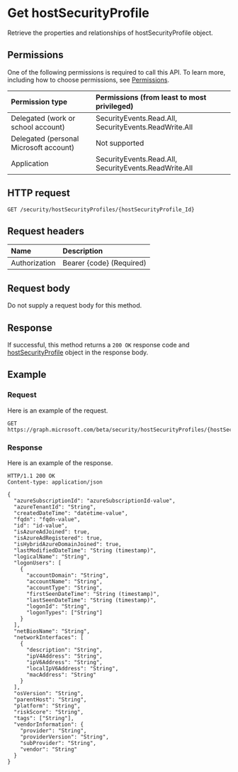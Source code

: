 # Get hostSecurityProfile

Retrieve the properties and relationships of hostSecurityProfile object.

## Permissions

One of the following permissions is required to call this API. To learn more, including how to choose permissions, see [Permissions](../../../concepts/permissions_reference.md).

|Permission type      | Permissions (from least to most privileged)              |
|:--------------------|:---------------------------------------------------------|
|Delegated (work or school account) |  SecurityEvents.Read.All, SecurityEvents.ReadWrite.All  |
|Delegated (personal Microsoft account) |  Not supported  |
|Application | SecurityEvents.Read.All, SecurityEvents.ReadWrite.All |

## HTTP request

<!-- { "blockType": "ignored" } -->

```http
GET /security/hostSecurityProfiles/{hostSecurityProfile_Id}
```

## Request headers

| Name      |Description|
|:----------|:----------|
| Authorization  | Bearer {code} (Required)|

## Request body

Do not supply a request body for this method.

## Response

If successful, this method returns a `200 OK` response code and [hostSecurityProfile](../resources/hostsecurityprofile.md) object in the response body.

## Example

### Request

Here is an example of the request.
<!-- {
  "blockType": "request",
  "name": "get_hostsecurityprofile"
}-->

```http
GET https://graph.microsoft.com/beta/security/hostSecurityProfiles/{hostSecurityProfile_Id}
```

### Response

Here is an example of the response.
<!-- {
  "blockType": "response",
  "truncated": false,
  "@odata.type": "microsoft.graph.HostSecurityProfile"
} -->

```http
HTTP/1.1 200 OK
Content-type: application/json

{
  "azureSubscriptionId": "azureSubscriptionId-value",
  "azureTenantId": "String",
  "createdDateTime": "datetime-value",
  "fqdn": "fqdn-value",
  "id": "id-value",
  "isAzureAdJoined": true,
  "isAzureAdRegistered": true,
  "isHybridAzureDomainJoined": true,
  "lastModifiedDateTime": "String (timestamp)",
  "logicalName": "String",
  "logonUsers": [
    {
      "accountDomain": "String",
      "accountName": "String",
      "accountType": "String",
      "firstSeenDateTime": "String (timestamp)",
      "lastSeenDateTime": "String (timestamp)",
      "logonId": "String",
      "logonTypes": ["String"]
    }
  ],
  "netBiosName": "String",
  "networkInterfaces": [
    {
      "description": "String",
      "ipV4Address": "String",
      "ipV6Address": "String",
      "localIpV6Address": "String",
      "macAddress": "String"
    }
  ],
  "osVersion": "String",
  "parentHost": "String",
  "platform": "String",
  "riskScore": "String",
  "tags": ["String"],
  "vendorInformation": {
    "provider": "String",
    "providerVersion": "String",
    "subProvider": "String",
    "vendor": "String"
  }
}
```

<!-- uuid: 8fcb5dbc-d5aa-4681-8e31-b001d5168d79
2015-10-25 14:57:30 UTC -->
<!-- {
  "type": "#page.annotation",
  "description": "Get hostSecurityProfile",
  "keywords": "",
  "section": "documentation",
  "tocPath": ""
}-->